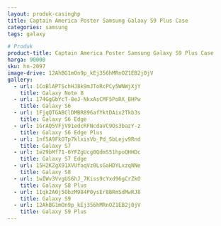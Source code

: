 ```yaml
---
layout: produk-casinghp
title: Captain America Poster Samsung Galaxy S9 Plus Case
categories: samsung
tags: galaxy

# Produk
product-title: Captain America Poster Samsung Galaxy S9 Plus Case
harga: 90000
sku: hn-2097
image-drive: 12AhBG1mOn9p_kEj356hMRnOZ1EB2j0jV
gallery:
  - url: 1CoBlAPTSchHJ8k9mJToRcPCy5WNWjXjY
    title: Galaxy Note 8
  - url: 174GgGbYcT-8eJ-NkxAsCMF5PoRX_BHPw
    title: Galaxy S6
  - url: 1FjqQTGABClDMBR896afYktDAix2Tkb3s
    title: Galaxy S6 Edge
  - url: 1GrAQ5VFjV91edcRFNcdaVC9Os3bazY-z
    title: Galaxy S6 Edge Plus
  - url: 1nf5A9FkOTp7klxisVb_Pd_SbLejv9Rnd
    title: Galaxy S7
  - url: 1e29bMf71-6YFZgUcg0QdmS51hpoQHHDc
    title: Galaxy S7 Edge
  - url: 15H2KZgX91XVUfaqVz0LsGaHDYLxzqNNe
    title: Galaxy S8
  - url: 1wIWv3VvgUS6hJ_7Kiss9cYxd96gCrZkO
    title: Galaxy S8 Plus
  - url: 1Iqk2A0j5ObzM984P0ysEr8BRmSdMwRJ8
    title: Galaxy S9
  - url: 12AhBG1mOn9p_kEj356hMRnOZ1EB2j0jV
    title: Galaxy S9 Plus
---
```

